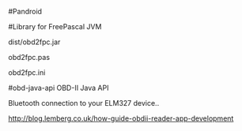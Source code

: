 #Pandroid

#Library for FreePascal JVM 

dist/obd2fpc.jar

obd2fpc.pas

obd2fpc.ini


#obd-java-api
OBD-II Java API

Bluetooth connection to your ELM327 device..

http://blog.lemberg.co.uk/how-guide-obdii-reader-app-development



